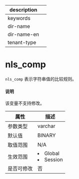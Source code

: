 |description||
|---|---|
|keywords||
|dir-name||
|dir-name-en||
|tenant-type||

# nls_comp

`nls_comp` 表示字符串值的比较规则。

  <main id="notice" type='explain'>
    <h4>说明</h4>
    <p>该变量不支持修改。</p>
  </main>

|  **属性**  |                                                   **描述**                                                   |
|----------|------------------------------------------------------------------------------------------------------------|
| 参数类型     | varchar                 |
| 默认值      | BINARY                  |
| 取值范围     | N/A                     |
| 生效范围     | <li> Global   <li> Session    |
| 是否可修改    | 否  |
